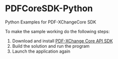 # PDFCoreSDK-Python
Python Examples for PDF-XChangeCore SDK

To make the sample working do the following steps:

1.  Download and install [PDF-XChange Core API SDK](http://www.tracker-software.com/product/pdf-xchange-core-api-sdk)
2.  Build the solution and run the program
4.  Launch the application again
